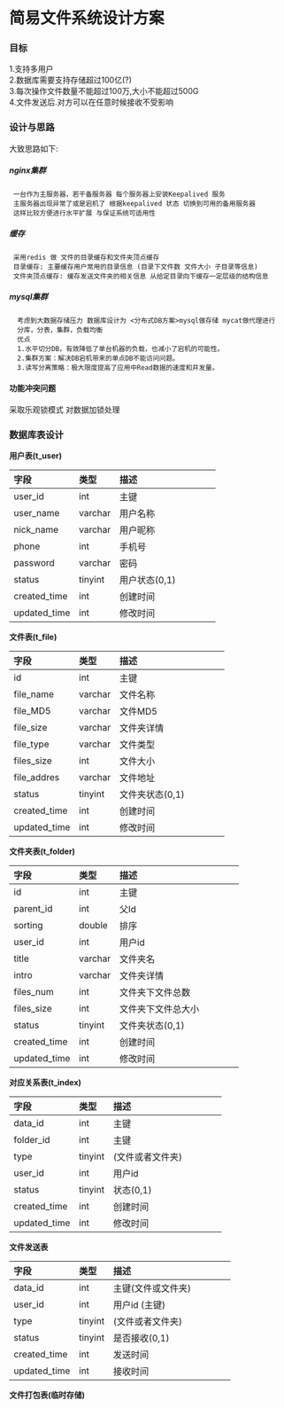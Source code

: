 # 简易文件系统设计方案

### 目标

1.支持多用户  
2.数据库需要支持存储超过100亿\(?\)  
3.每次操作文件数量不能超过100万,大小不能超过500G  
4.文件发送后.对方可以在任意时候接收不受影响

### 设计与思路
 大致思路如下:
##### nginx集群
     一台作为主服务器，若干备服务器 每个服务器上安装Keepalived 服务 
     主服务器出现异常了或是宕机了 根据keepalived 状态 切换到可用的备用服务器
     这样比较方便进行水平扩展 与保证系统可适用性
##### 缓存
     采用redis 做 文件的目录缓存和文件夹顶点缓存 
     目录缓存: 主要缓存用户常用的目录信息 (目录下文件数 文件大小 子目录等信息)
     文件夹顶点缓存: 缓存发送文件夹的相关信息 从给定目录向下缓存一定层级的结构信息
##### mysql集群

      考虑到大数据存储压力 数据库设计为 <分布式DB方案>mysql做存储 mycat做代理进行
      分库，分表，集群，负载均衡
      优点
      1.水平切分DB，有效降低了单台机器的负载，也减小了宕机的可能性。
      2.集群方案：解决DB宕机带来的单点DB不能访问问题。
      3.读写分离策略：极大限度提高了应用中Read数据的速度和并发量。

#### 功能冲突问题
   采取乐观锁模式 对数据加锁处理
### 数据库表设计


**用户表(t_user)**

|字段 | 类型 | 描述 | | | | |
| :--- | :--- | :--- | :--- | :--- | :--- | :--- |
| user_id | int | 主键| | | | |
| user_name |varchar | 用户名称 | | | | |
| nick_name | varchar | 用户昵称 | | | | |
| phone | int | 手机号| | | | |
| password | varchar | 密码 | | | | |
| status | tinyint | 用户状态(0,1) | | | | |
| created_time | int | 创建时间 | | | | |
| updated_time | int | 修改时间| | | | |
**文件表(t_file)**

|字段 | 类型 | 描述 | | | | |
| :--- | :--- | :--- | :--- | :--- | :--- | :--- |
| id | int | 主键| | | | |
| file_name | varchar | 文件名称| | | | |
| file_MD5 | varchar | 文件MD5| | | | |
| file_size | varchar | 文件夹详情| | | | |
| file_type | varchar | 文件类型 | | | | |
| files_size | int | 文件大小| | | | |
| file_addres | varchar | 文件地址 | | | | |
| status | tinyint | 文件夹状态(0,1) | | | | |
| created_time | int | 创建时间 | | | | |
| updated_time | int | 修改时间| | | | |

**文件夹表(t_folder)**

|字段 | 类型 | 描述 |  |  |  |  |
| :--- | :--- | :--- | :--- | :--- | :--- | :--- |
| id | int |  主键|  |  |  |  |
| parent_id | int | 父Id |  |  |  |  |
| sorting | double | 排序 |  |  |  |  |
| user_id | int | 用户id |  |  |  |  |
| title | varchar |  文件夹名|  |  |  |  |
| intro | varchar |  文件夹详情|  |  |  |  |
| files_num | int | 文件夹下文件总数 |  |  |  |  |
| files_size | int |  文件夹下文件总大小|  |  |  |  |
| status | tinyint | 文件夹状态(0,1) |  |  |  |  |
| created_time | int | 创建时间 |  |  |  |  |
| updated_time | int |  修改时间|  |  |  |  |

**对应关系表(t_index)**

|字段 | 类型 | 描述 |  |  |  |  |
| :--- | :--- | :--- | :--- | :--- | :--- | :--- |
| data_id | int |  主键|  |  |  |  |
| folder_id | int | 主键 |  |  |  |  |
| type | tinyint |  (文件或者文件夹)|  |  |  |  |
| user_id | int | 用户id |  |  |  |  |
| status | tinyint | 状态(0,1) |  |  |  |  |
| created_time | int | 创建时间 |  |  |  |  |
| updated_time | int |  修改时间|  |  |  |  |


**文件发送表**

|字段 | 类型 | 描述 | | | | |
| :--- | :--- | :--- | :--- | :--- | :--- | :--- |
| data_id | int | 主键(文件或文件夹)| | | | |
| user_id | int | 用户id (主键)| | | | |
| type | tinyint | (文件或者文件夹)| | | | |
| status | tinyint | 是否接收(0,1) | | | | |
| created_time | int | 发送时间 | | | | |
| updated_time | int | 接收时间| | | | |
**文件打包表(临时存储)**


